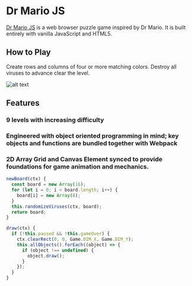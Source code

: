 # Dr Mario JS

[Dr Mario JS](https://swangs.github.io/drmariojs/) is a web browser puzzle game inspired by Dr Mario.  It is built entirely with vanilla JavaScript and HTML5.

## How to Play
Create rows and columns of four or more matching colors. Destroy all viruses to advance clear the level.  

![alt text](https://i.imgur.com/bmdvYwD.gif "drmariodemo")

## Features
### 9 levels with increasing difficulty
### Engineered with object oriented programming in mind; key objects and functions are bundled together with Webpack
### 2D Array Grid and Canvas Element synced to provide foundations for game animation and mechanics.
```javascript
newBoard(ctx) {
  const board = new Array(16);
  for (let i = 0; i < board.length; i++) {
    board[i] = new Array(8);
  }
  this.randomizeViruses(ctx, board);
  return board;
}

draw(ctx) {
  if (!this.paused && !this.gameOver) {
    ctx.clearRect(0, 0, Game.DIM_X, Game.DIM_Y);
    this.allObjects().forEach((object) => {
      if (object !== undefined) {
        object.draw();
      }
    });
  }
}
```
